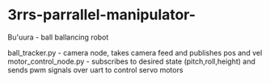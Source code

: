 # 3rrs-parrallel-manipulator-
Bu'uura - ball ballancing robot

ball_tracker.py - camera node, takes camera feed and publishes pos and vel 
motor_control_node.py - subscribes to desired state (pitch,roll,height) and sends pwm signals over uart to control servo motors
